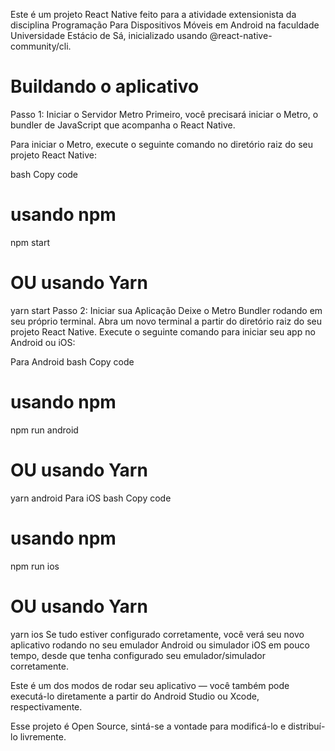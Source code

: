 Este é um projeto React Native feito para a atividade extensionista da disciplina Programação Para Dispositivos Móveis em Android na faculdade Universidade Estácio de Sá, inicializado usando @react-native-community/cli.

# Buildando o aplicativo
Passo 1: Iniciar o Servidor Metro
Primeiro, você precisará iniciar o Metro, o bundler de JavaScript que acompanha o React Native.

Para iniciar o Metro, execute o seguinte comando no diretório raiz do seu projeto React Native:

bash
Copy code
# usando npm
npm start

# OU usando Yarn
yarn start
Passo 2: Iniciar sua Aplicação
Deixe o Metro Bundler rodando em seu próprio terminal. Abra um novo terminal a partir do diretório raiz do seu projeto React Native. Execute o seguinte comando para iniciar seu app no Android ou iOS:

Para Android
bash
Copy code
# usando npm
npm run android

# OU usando Yarn
yarn android
Para iOS
bash
Copy code
# usando npm
npm run ios

# OU usando Yarn
yarn ios
Se tudo estiver configurado corretamente, você verá seu novo aplicativo rodando no seu emulador Android ou simulador iOS em pouco tempo, desde que tenha configurado seu emulador/simulador corretamente.

Este é um dos modos de rodar seu aplicativo — você também pode executá-lo diretamente a partir do Android Studio ou Xcode, respectivamente.


Esse projeto é Open Source, sintá-se a vontade para modificá-lo e distribuí-lo livremente.
